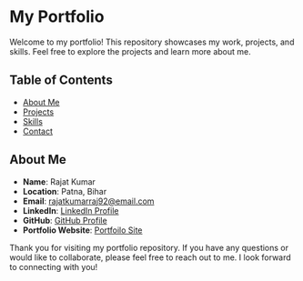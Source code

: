 # My Portfolio

Welcome to my portfolio! This repository showcases my work, projects, and skills. Feel free to explore the projects and learn more about me.

## Table of Contents

- [About Me](https://rajat-kumar-portfolio.netlify.app/#about)
- [Projects](https://rajat-kumar-portfolio.netlify.app/#projects)
- [Skills](https://rajat-kumar-portfolio.netlify.app/#projects)
- [Contact](rajatkumarraj92@email.com)

## About Me

- **Name**: Rajat Kumar
- **Location**: Patna, Bihar
- **Email**: rajatkumarraj92@email.com
- **LinkedIn**: [LinkedIn Profile](https://www.linkedin.com/in/rajat-kumar-5ab384252)
- **GitHub**: [GitHub Profile](https://github.com/rajat-03)
- **Portfolio Website**: [Portfoilo Site](https://rajat-kumar-portfolio.netlify.app)

Thank you for visiting my portfolio repository. If you have any questions or would like to collaborate, please feel free to reach out to me. I look forward to connecting with you!
